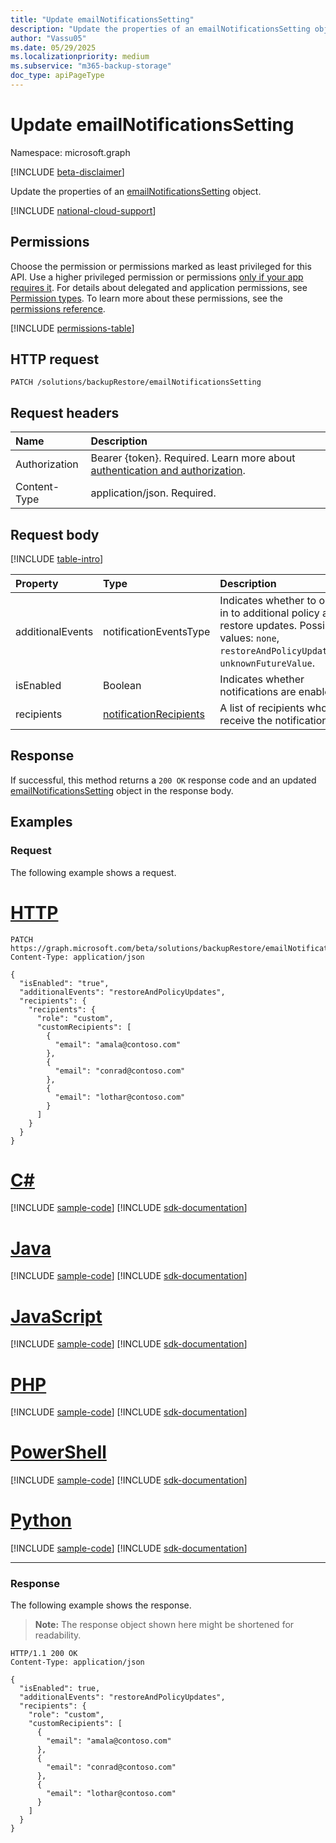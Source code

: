 ```yaml
---
title: "Update emailNotificationsSetting"
description: "Update the properties of an emailNotificationsSetting object."
author: "Vassu05"
ms.date: 05/29/2025
ms.localizationpriority: medium
ms.subservice: "m365-backup-storage"
doc_type: apiPageType
---
```


# Update emailNotificationsSetting

Namespace: microsoft.graph

[!INCLUDE [beta-disclaimer](../../includes/beta-disclaimer.md)]

Update the properties of an [emailNotificationsSetting](../resources/emailnotificationssetting.md) object.

[!INCLUDE [national-cloud-support](../../includes/global-only.md)]

## Permissions

Choose the permission or permissions marked as least privileged for this API. Use a higher privileged permission or permissions [only if your app requires it](/graph/permissions-overview#best-practices-for-using-microsoft-graph-permissions). For details about delegated and application permissions, see [Permission types](/graph/permissions-overview#permission-types). To learn more about these permissions, see the [permissions reference](/graph/permissions-reference).

<!-- {
  "blockType": "permissions",
  "name": "emailnotificationssetting-update-permissions"
}
-->
[!INCLUDE [permissions-table](../includes/permissions/emailnotificationssetting-update-permissions.md)]

## HTTP request

<!-- {
  "blockType": "ignored"
}
-->
``` http
PATCH /solutions/backupRestore/emailNotificationsSetting
```

## Request headers

|Name|Description|
|:---|:---|
|Authorization|Bearer {token}. Required. Learn more about [authentication and authorization](/graph/auth/auth-concepts).|
|Content-Type|application/json. Required.|

## Request body

[!INCLUDE [table-intro](../../includes/update-property-table-intro.md)]

|Property|Type|Description|
|:---|:---|:---|
|additionalEvents|notificationEventsType|Indicates whether to opt in to additional policy and restore updates. Possible values: `none`, `restoreAndPolicyUpdates`, `unknownFutureValue`.|
|isEnabled|Boolean|Indicates whether notifications are enabled.|
|recipients|[notificationRecipients](../resources/notificationrecipients.md)|A list of recipients who receive the notifications.|

## Response

If successful, this method returns a `200 OK` response code and an updated [emailNotificationsSetting](../resources/emailnotificationssetting.md) object in the response body.

## Examples

### Request

The following example shows a request.
# [HTTP](#tab/http)
<!-- {
  "blockType": "request",
  "name": "update_emailnotificationssetting"
}
-->
``` http
PATCH https://graph.microsoft.com/beta/solutions/backupRestore/emailNotificationsSetting
Content-Type: application/json

{
  "isEnabled": "true",
  "additionalEvents": "restoreAndPolicyUpdates",
  "recipients": {
    "recipients": {
      "role": "custom",
      "customRecipients": [
        {
          "email": "amala@contoso.com"
        },
        {
          "email": "conrad@contoso.com"
        },
        {
          "email": "lothar@contoso.com"
        }
      ]
    }
  }
}
```

# [C#](#tab/csharp)
[!INCLUDE [sample-code](../includes/snippets/csharp/update-emailnotificationssetting-csharp-snippets.md)]
[!INCLUDE [sdk-documentation](../includes/snippets/snippets-sdk-documentation-link.md)]

# [Java](#tab/java)
[!INCLUDE [sample-code](../includes/snippets/java/update-emailnotificationssetting-java-snippets.md)]
[!INCLUDE [sdk-documentation](../includes/snippets/snippets-sdk-documentation-link.md)]

# [JavaScript](#tab/javascript)
[!INCLUDE [sample-code](../includes/snippets/javascript/update-emailnotificationssetting-javascript-snippets.md)]
[!INCLUDE [sdk-documentation](../includes/snippets/snippets-sdk-documentation-link.md)]

# [PHP](#tab/php)
[!INCLUDE [sample-code](../includes/snippets/php/update-emailnotificationssetting-php-snippets.md)]
[!INCLUDE [sdk-documentation](../includes/snippets/snippets-sdk-documentation-link.md)]

# [PowerShell](#tab/powershell)
[!INCLUDE [sample-code](../includes/snippets/powershell/update-emailnotificationssetting-powershell-snippets.md)]
[!INCLUDE [sdk-documentation](../includes/snippets/snippets-sdk-documentation-link.md)]

# [Python](#tab/python)
[!INCLUDE [sample-code](../includes/snippets/python/update-emailnotificationssetting-python-snippets.md)]
[!INCLUDE [sdk-documentation](../includes/snippets/snippets-sdk-documentation-link.md)]

---

### Response

The following example shows the response.
>**Note:** The response object shown here might be shortened for readability.
<!-- {
  "blockType": "response",
  "truncated": true,
  "@odata.type": "microsoft.graph.emailNotificationsSetting"
}
-->
``` http
HTTP/1.1 200 OK
Content-Type: application/json

{
  "isEnabled": true,
  "additionalEvents": "restoreAndPolicyUpdates",
  "recipients": {
    "role": "custom",
    "customRecipients": [
      {
        "email": "amala@contoso.com"
      },
      {
        "email": "conrad@contoso.com"
      },
      {
        "email": "lothar@contoso.com"
      }
    ]
  }
}
```

